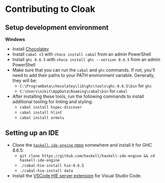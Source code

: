 # Contributing to Cloak

## Setup development environment

**Windows**

- Install [Chocolatey](https://chocolatey.org/install)
- Install `cabal v3` with `choco install cabal` from an admin PowerShell
- Install `ghc 8.6.5` with `choco install ghc --version 8.6.5` from an admin PowerShell
- Make sure that you can run the `cabal` and `ghc` commands. If not, you'll need to add their paths to your PATH environment variable. Generally, they will be:
  - `C:\ProgramData\chocolatey\lib\ghc\tools\ghc-8.6.5\bin` for `ghc`
  - `C:\Users\nikit\AppData\Roaming\cabal\bin` for `cabal`
- After installing these tools, run the following commands to install additional tooling for linting and styling:
  - `cabal install hspec-discover`
  - `cabal install hlint`
  - `cabal install ormolu`

## Setting up an IDE

- Clone the [`haskell-ide-engine` repo](https://github.com/haskell/haskell-ide-engine) somewhere and install it for GHC 8.6.5:
  - `git clone https://github.com/haskell/haskell-ide-engine && cd haskell-ide-engine`
  - `./cabal-hie-install hie-8.6.5`
  - `./cabal-hie-install data`
- Install the [VSCode HIE server extension](https://marketplace.visualstudio.com/items?itemName=alanz.vscode-hie-server) for Visual Studio Code.
